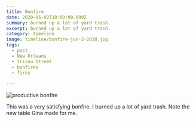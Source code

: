 ```yaml
---
title: Bonfire.
date: 2020-06-02T18:00:00.000Z
summary: burned up a lot of yard trash.
excerpt: burned up a lot of yard trash.
category: timeline
image: timeline/bonfire-jun-2-2020.jpg
tags:
  - post
  - New Orleans
  - Tricou Street
  - bonfires
  - fires
  
---
```


![productive bonfire](/static/img/timeline/bonfire-jun-2-2020.jpg "productive bonfire")

This was a very satisfying bonfire. I burned up a lot of yard trash. Note the new table Gina made for me.
